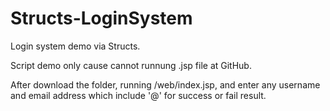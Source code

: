 # Structs-LoginSystem
Login system demo via Structs.

Script demo only cause cannot runnung .jsp file at GitHub.

After download the folder, running /web/index.jsp, and enter any username and email address which include '@' for success or fail result.
